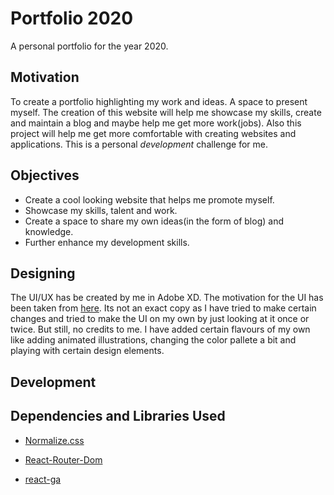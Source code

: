 # Portfolio 2020

A personal portfolio for the year 2020. 

## Motivation

To create a portfolio highlighting my work and ideas. A space to present myself. The creation of this website will help me showcase my skills, create and maintain a blog and maybe help me get more work(jobs). Also this project will help me get more comfortable with creating websites and applications. This is a personal *development* challenge for me.


##  Objectives

*   Create a cool looking website that helps me promote myself.
*   Showcase my skills, talent and work.
*   Create a space to share my own ideas(in the form of blog) and knowledge.
*   Further enhance my development skills.

##  Designing  
The UI/UX has be created by me in Adobe XD. The motivation for the UI has been taken from [here](https://quadangles.com/). Its not an exact copy as I have tried to make certain changes and tried to make the UI on my own by just looking at it once or twice. But still, no credits to me. I have added certain flavours of my own like adding animated illustrations, changing the color pallete a bit and playing with certain design elements. 


## Development

## Dependencies and Libraries Used

* [Normalize.css](https://necolas.github.io/normalize.css/)

* [React-Router-Dom](https://reacttraining.com/react-router/)

* [react-ga](https://www.npmjs.com/package/react-ga)